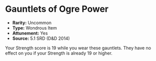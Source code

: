 # Gauntlets of Ogre Power

- **Rarity:** Uncommon
- **Type:** Wondrous Item
- **Attunement:** Yes
- **Source:** 5.1 SRD (D&D 2014)

Your Strength score is 19 while you wear these gauntlets. They have no effect on you if your Strength is already 19 or higher.
